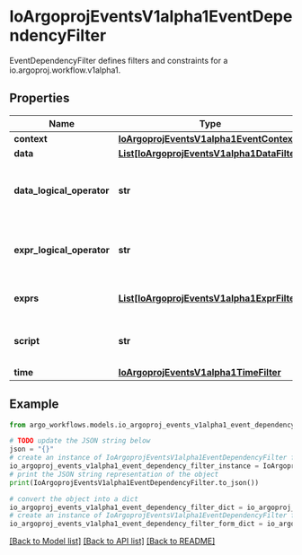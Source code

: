 # IoArgoprojEventsV1alpha1EventDependencyFilter

EventDependencyFilter defines filters and constraints for a io.argoproj.workflow.v1alpha1.

## Properties

Name | Type | Description | Notes
------------ | ------------- | ------------- | -------------
**context** | [**IoArgoprojEventsV1alpha1EventContext**](IoArgoprojEventsV1alpha1EventContext.md) |  | [optional] 
**data** | [**List[IoArgoprojEventsV1alpha1DataFilter]**](IoArgoprojEventsV1alpha1DataFilter.md) |  | [optional] 
**data_logical_operator** | **str** | DataLogicalOperator defines how multiple Data filters (if defined) are evaluated together. Available values: and (&amp;&amp;), or (||) Is optional and if left blank treated as and (&amp;&amp;). | [optional] 
**expr_logical_operator** | **str** | ExprLogicalOperator defines how multiple Exprs filters (if defined) are evaluated together. Available values: and (&amp;&amp;), or (||) Is optional and if left blank treated as and (&amp;&amp;). | [optional] 
**exprs** | [**List[IoArgoprojEventsV1alpha1ExprFilter]**](IoArgoprojEventsV1alpha1ExprFilter.md) | Exprs contains the list of expressions evaluated against the event payload. | [optional] 
**script** | **str** | Script refers to a Lua script evaluated to determine the validity of an io.argoproj.workflow.v1alpha1. | [optional] 
**time** | [**IoArgoprojEventsV1alpha1TimeFilter**](IoArgoprojEventsV1alpha1TimeFilter.md) |  | [optional] 

## Example

```python
from argo_workflows.models.io_argoproj_events_v1alpha1_event_dependency_filter import IoArgoprojEventsV1alpha1EventDependencyFilter

# TODO update the JSON string below
json = "{}"
# create an instance of IoArgoprojEventsV1alpha1EventDependencyFilter from a JSON string
io_argoproj_events_v1alpha1_event_dependency_filter_instance = IoArgoprojEventsV1alpha1EventDependencyFilter.from_json(json)
# print the JSON string representation of the object
print(IoArgoprojEventsV1alpha1EventDependencyFilter.to_json())

# convert the object into a dict
io_argoproj_events_v1alpha1_event_dependency_filter_dict = io_argoproj_events_v1alpha1_event_dependency_filter_instance.to_dict()
# create an instance of IoArgoprojEventsV1alpha1EventDependencyFilter from a dict
io_argoproj_events_v1alpha1_event_dependency_filter_form_dict = io_argoproj_events_v1alpha1_event_dependency_filter.from_dict(io_argoproj_events_v1alpha1_event_dependency_filter_dict)
```
[[Back to Model list]](../README.md#documentation-for-models) [[Back to API list]](../README.md#documentation-for-api-endpoints) [[Back to README]](../README.md)


